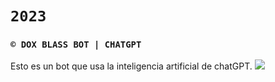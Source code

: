 # `2023`

### `© DOX BLASS BOT | CHATGPT`

Esto es un bot que usa la inteligencia artificial de chatGPT. <a href="https://api.whatsapp.com/send/?phone=51946352266&text=/estado&type=phone_number&app_absent=0" target="blank"><img src="https://img.shields.io/badge/CREADOR_DEL_BOT-25D366?style=for-the-badge&logo=whatsapp&logoColor=white" />
